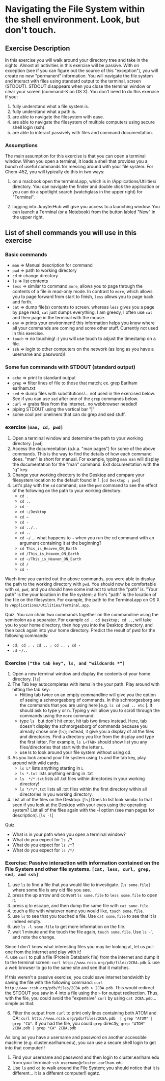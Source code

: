 # Navigating the File System within the shell environment.  Look, but don't touch. 

## Exercise Description
In this exercise you will walk around your directory tree and take in the sights. Almost all activities in this exercise will be passive. With on exception (see if you can figure out the source of this "exception"), you will create no new "permanent" information.  You will navigate the file system and interact with files using standard output to the terminal, screen (STDOUT).  STDOUT disappears when you close the terminal window or clear your screen (command-K on OS X). You don't need to do this exercise if you:
  1. fully understand what a file system is.
  2. fully understand what a path is.
  3. are able to navigate the filesystem with ease.
  4. are able to navigate the filesystem of multiple computers using secure shell login (ssh).
  5. are able to interact passively with files and command documentation.
  
### Assumptions
The main assumption for this exercise is that you can open a terminal window. When you open a terminal, it loads a shell 
that provides you a bunch of useful commands for messing around with your file system.  For Chem-452, you will typically 
do this in two ways:

  1. on a macbook open the terminal.app, which is in /Applications/Utilities/ directory. You can navigate the finder and 
  double click the application or you can do a spotlight search (watchglass in the upper right) for "Terminal".

  2. logging into JupyterHub will give you access to a launching window. You can launch a Terminal (or a Notebook) from the 
  button labled "New" in the upper right. 

## List of shell commands you will use in this exercise 

### Basic commands
* `man`    => Manual description for command
* `pwd`    => path to working directory
* `cd`     => change directory  
* `ls`     => list contents
* `less`   => similar to command `more`, allows you to page through the contents of a file in read-only mode. In contrast to `more`, which allows you to page forward from start to finish, `less` allows you to page back and forth.
* `cat`    => dump file(s) contents to screen.  whereas `less` gives you a page by page read, `cat` just dumps everything. I am greedy, I often use `cat` and then page in the terminal with the mouse.
* `env`    => prints your environment!  this information helps you know where all your commands are coming and some other stuff.  Currently not used in this exercise.
* `touch`  => no touching! :) you will use touch to adjust the timestamp on a file.
* `ssh`    => login to other computers on the network (as long as you have a username and password)! 

### Some fun commands with STDOUT (standard output)
* `echo`  => print to standard output
* `grep`  => filter lines of file to those that match; ex. grep Earlham earlham.txt
* `sed`   => dump files with substitutions!...  not used in the exercised below.  See if you can use `sed` after one of the `grep` commands below.
* `curl`  => grabs files from the internet.. no webbrowser needed!
* piping STDOUT using the vertical bar "|" 
* some cool perl oneliners that can do grep and sed stuff.


### exercise `[man, cd, pwd]`

  1. Open a terminal window and determine the path to your working directory.  [`pwd`]
  2. Access the documentation (a.k.a. "man pages") for some of the above commands. This is the way to find the details of how each command does. "man" is short for manual. For example, typing `man man` will display the documentation for the "man" command.   Exit documentation with the "q" key. 
  3. Change your working directory to the Desktop and compare your filesystem location to the default found in 1. [`cd Desktop ; pwd`]
  4. Let's play with the `cd` command; use the `pwd` command to see the effect of the following on the path to your working directory: 
     * `cd .`
     * `cd ..`
     * `cd -`
     * `cd ~/Desktop` 
     * `cd ~` 
     * `cd -`
     * `cd ../..`
     * `cd ..` 
     * `cd ~/`  ...  what happens to `~` when you run the cd command with an argument containing it at the beginning?
     * `cd This_is_Heaven_ON_Earth`
     * `cd /This_is_Heaven_ON_Earth`
     * `cd ~/This_is_Heaven_ON_Earth`
     * `cd /`
     * `cd -`
     
Wach time you carried out the above commands, you were able to display the path to the working directory with `pwd`.  You should now be comfortable with `cd`, `pwd`, and you should have some instinct to what the "path" is.  "Your path" is the your location in the file system; a file's "path" is the location of the file on the filesystem.  For example, the path to the Terminal.app on OS X is `/Applications/Utilities/Terminal.app`.   

Quiz. You can chain two commands together on the commandline using the semicolon as a separator. For example `cd ; cd Desktop; cd ..`, will take you to your home directory, then hop you into the Desktop directory, and then back again into your home directory.  Predict the result of pwd for the following commands:  
  * `cd; cd . ; cd .. ; cd .. ; cd -` 
  * `cd ~/..`  

### Exercise `["the tab key", ls, and "wildcards *"]`
  1. Open a new terminal window and display the contents of your home directory. [`ls`]
  2. The Tab key autocompletes with items in the your path.  Play around with hitting the tab key:
      * Hitting tab twice on an empty commandline will give you the option of seeing a schmorgesborg of commands.  In this schmorgesborg are the commands that you are using here [e.g. `ls cd pwd .. etc` ].  It should ask to type y or n.  Typing y will allow you to scroll through the commands using the `more` command.
      * type `ls ` but don't hit enter, hit tab two times instead.  Here, tab doesn't display the schmorgesborg of commands because you already chose one (`ls`); instead, it give you a display of all the files and directories.  Find a directory you like from the display and type the first letter.  For example, `ls L<TAB>` should show list you any files/directories that start with the letter `L`.
      * use ls to look around your file system without using cd.
  3. As you look around your file system using `ls` and the tab key, play around with wild cards.
      * `ls L*` lists anything starting in `L`
      * `ls *.txt` lists anything ending in .txt
      * `ls  */*.txt` lists all .txt files within directories in your working directory!
      * `ls */*/*.txt` lists all .txt files within the first directory within all directories in you working directory.
  4.  List all of the files on the Desktop. [`ls`]  Does to list look similar to that seen if you look at the Desktop with your eyes using the operating system? List all of the files again with the -l option (see man pages for description). [`ls -l`] 
  
Quiz. 
  * What is in your path when you open a terminal window?
  * What do you expect for `ls /`?
  * What do you expect for `ls /*`?
  * What do you expect for `ls /*/`

### Exercise: Passive interaction with information contained on the File System and other file systems. `[cat, less, curl, grep, sed, and ssh]`
  1. use `ls` to find a file that you would like to investigate. [`ls some.file`] where some.file is any old file you see.
  2. press the up arrow and convert `ls some.file` to `less some.file` to open it.
  3. press q to escape, and then dump the same file with `cat some.file`.
  4. touch a file with whatever name you would like, `touch some.file`.
  5. use `ls` to see that you touched a file.  Use `cat some.file` to see that it is indeed empty.
  6. use `ls -l some.file` to get more information on the file.
  7. wait 1 minute and the touch the file again, `touch some.file`.  Use `ls -l` and note the change.

Since I don't know what interesting files you may be looking at, let us pull one from the internet and play with it!  
  4. use `curl` to pull a file (Protein Databank file) from the internet and dump it to the terminal screen: `curl http://www.rcsb.org/pdb/files/2CBA.pdb`
  5. use a web browser to go to the same site and see that it matches.

If this weren't a passive exercise, you could save internet bandwidth by saving the file with the following command: `curl http://www.rcsb.org/pdb/files/2CBA.pdb > 2CBA.pdb`. This would redirect the STDOUT you saw in 4 into a file using the `>` for output redirection. Thus, with the file, you could avoid the "expensive" `curl` by using `cat 2CBA.pdb`... simple as that. 
   
  6. Filter the output from `curl` to print only lines containing both ATOM and CA: `curl http://www.rcsb.org/pdb/files/2CBA.pdb  | grep "ATOM" | grep "CA"`.  If you had the file, you could `grep` directly, `grep "ATOM" 2CBA.pdb | grep "CA" 2CBA.pdb` 

  As long as you have a username and password on another accessible machine (e.g. cluster.earlham.edu), you can use a secure shell login to get into that computer!!  
  1. Find your username and password and then login to cluster.earlham.edu from your terminal: `ssh username@cluster.earlham.edu`
  2. Use `ls` and `cd` to walk around the File System; you should notice that it is different... it is a different computer!! egatz. 
  
